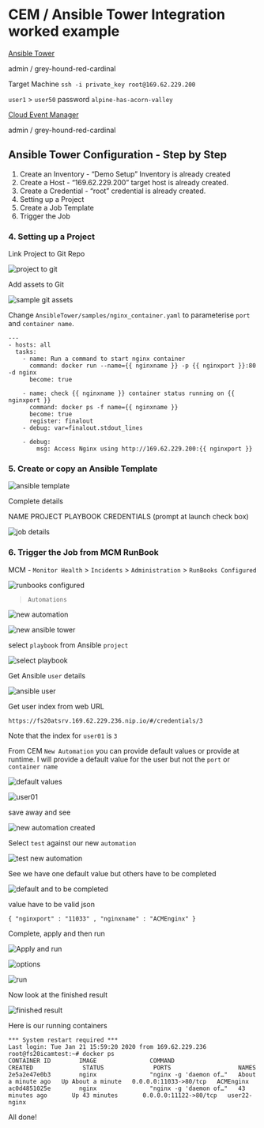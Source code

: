 # CEM / Ansible Tower Integration worked example

[Ansible Tower](https://fs20atsrv.169.62.229.236.nip.io/#/home)

admin / grey-hound-red-cardinal

Target Machine `ssh -i private_key root@169.62.229.200`

`user1` > `user50` password `alpine-has-acorn-valley`

[Cloud Event Manager](https://fs20icamlb.169.61.23.248.nip.io:8443)

admin / grey-hound-red-cardinal

## Ansible Tower Configuration - Step by Step
1. Create an Inventory - “Demo Setup” Inventory is already created
2. Create a Host - “169.62.229.200” target host is already created. 
3. Create a Credential - “root” credential is already created.
4. Setting up a Project 
5. Create a Job Template
6. Trigger the Job 

### 4. Setting up a Project 

Link Project to Git Repo

![project to git](images/2020/01/project-to-git.png)

Add assets to Git

![sample git assets](images/2020/01/sample-git-assets.png)

Change `AnsibleTower/samples/nginx_container.yaml` to parameterise `port` and `container name`.

```
---
- hosts: all
  tasks:
    - name: Run a command to start nginx container
      command: docker run --name={{ nginxname }} -p {{ nginxport }}:80 -d nginx
      become: true

    - name: check {{ nginxname }} container status running on {{ nginxport }}
      command: docker ps -f name={{ nginxname }}
      become: true
      register: finalout
    - debug: var=finalout.stdout_lines

    - debug:
        msg: Access Nginx using http://169.62.229.200:{{ nginxport }}
```

### 5. Create or copy an Ansible Template

![ansible template](images/2020/01/ansible-template.png)

Complete details

NAME
PROJECT
PLAYBOOK
CREDENTIALS (prompt at launch check box)

![job details](images/2020/01/job-details.png)

### 6. Trigger the Job from MCM RunBook
MCM - `Monitor Health` > `Incidents` > `Administration` > `RunBooks Configured`

![runbooks configured](images/2020/01/runbooks-configured.png)

> `Automations`

![new automation](images/2020/01/new-automation.png)


![new ansible tower](images/2020/01/new-ansible-tower.png)

select `playbook` from Ansible `project`

![select playbook](images/2020/01/select-playbook.png)

Get Ansible `user` details

![ansible user](images/2020/01/ansible-user.png)

Get user index from web URL

`https://fs20atsrv.169.62.229.236.nip.io/#/credentials/3`

Note that the index for `user01` is `3`

From CEM `New Automation` you can provide default values or provide at runtime. I will provide a default value for the user but not the `port` or `container name`

![default values](images/2020/01/default-values.png)

![user01](images/2020/01/user01.png)

save away and see

![new automation created](images/2020/01/new-automation-created.png)

Select `test` against our new `automation`

![test new automation](images/2020/01/test-new-automation.png)

See we have one default value but others have to be completed

![default and to be completed](images/2020/01/default-and-to-be-completed.png)

value have to be valid json

`{ "nginxport" : "11033" , "nginxname" : "ACMEnginx" }`

Complete, apply and then run

![Apply and run](images/2020/01/apply-and-run.png)

![options](images/2020/01/options.png)

![run](images/2020/01/run.png)

Now look at the finished result

![finished result](images/2020/01/finished-result.png)

Here is our running containers

```
*** System restart required ***
Last login: Tue Jan 21 15:59:20 2020 from 169.62.229.236
root@fs20icamtest:~# docker ps
CONTAINER ID        IMAGE               COMMAND                  CREATED              STATUS              PORTS                   NAMES
2e5a2e47e0b3        nginx               "nginx -g 'daemon of…"   About a minute ago   Up About a minute   0.0.0.0:11033->80/tcp   ACMEnginx
ac0d4851025e        nginx               "nginx -g 'daemon of…"   43 minutes ago       Up 43 minutes       0.0.0.0:11122->80/tcp   user22-nginx
```

All done!
